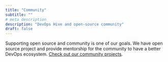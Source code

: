```yaml
---
title: "Community"
subtitle: ""
# meta description
description: "DevOps Hive and open-source community"
draft: false
---
```


Supporting open source and community is one of our goals. We have open source project and provide mentorship for the community to have a better DevOps ecosystem. [Check out our community projects](https://github.com/DevOpsHiveCloud).
